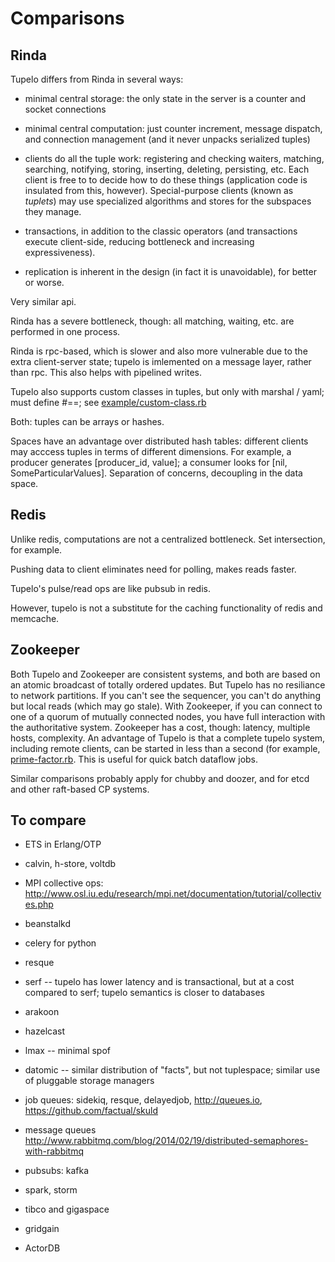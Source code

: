 Comparisons
===========

Rinda
-----

Tupelo differs from Rinda in several ways:

* minimal central storage: the only state in the server is a counter and socket connections

* minimal central computation: just counter increment, message dispatch, and connection management (and it never unpacks serialized tuples)

* clients do all the tuple work: registering and checking waiters, matching, searching, notifying, storing, inserting, deleting, persisting, etc. Each client is free to to decide how to do these things (application code is insulated from this, however). Special-purpose clients (known as *tuplets*) may use specialized algorithms and stores for the subspaces they manage.

* transactions, in addition to the classic operators (and transactions execute client-side, reducing bottleneck and increasing expressiveness).

* replication is inherent in the design (in fact it is unavoidable), for better or worse.

Very similar api.

Rinda has a severe bottleneck, though: all matching, waiting, etc. are performed in one process.

Rinda is rpc-based, which is slower and also more vulnerable due to the extra client-server state; tupelo is imlemented on a message layer, rather than rpc. This also helps with pipelined writes.

Tupelo also supports custom classes in tuples, but only with marshal / yaml; must define #==; see [example/custom-class.rb](example/custom-class.rb)

Both: tuples can be arrays or hashes.

Spaces have an advantage over distributed hash tables: different clients may acccess tuples in terms of different dimensions. For example, a producer generates [producer_id, value]; a consumer looks for [nil, SomeParticularValues]. Separation of concerns, decoupling in the data space.


Redis
-----

Unlike redis, computations are not a centralized bottleneck. Set intersection, for example.

Pushing data to client eliminates need for polling, makes reads faster.

Tupelo's pulse/read ops are like pubsub in redis.

However, tupelo is not a substitute for the caching functionality of redis and memcache.


Zookeeper
---------

Both Tupelo and Zookeeper are consistent systems, and both are based on an atomic broadcast of totally ordered updates. But Tupelo has no resiliance to network partitions. If you can't see the sequencer, you can't do anything but local reads (which may go stale). With Zookeeper, if you can connect to one of a quorum of mutually connected nodes, you have full interaction with the authoritative system. Zookeeper has a cost, though: latency, multiple hosts, complexity. An advantage of Tupelo is that a complete tupelo system, including remote clients, can be started in less than a second (for example, [prime-factor.rb](example/prime-factor.rb). This is useful for quick batch dataflow jobs.

Similar comparisons probably apply for chubby and doozer, and for etcd and other raft-based CP systems.




To compare
----------

* ETS in Erlang/OTP

* calvin, h-store, voltdb

* MPI collective ops: http://www.osl.iu.edu/research/mpi.net/documentation/tutorial/collectives.php

* beanstalkd

* celery for python

* resque

* serf -- tupelo has lower latency and is transactional, but at a cost compared to serf; tupelo semantics is closer to databases

* arakoon

* hazelcast

* lmax -- minimal spof

* datomic -- similar distribution of "facts", but not tuplespace; similar use of pluggable storage managers

* job queues: sidekiq, resque, delayedjob, http://queues.io, https://github.com/factual/skuld

* message queues
  http://www.rabbitmq.com/blog/2014/02/19/distributed-semaphores-with-rabbitmq

* pubsubs: kafka

* spark, storm

* tibco and gigaspace

* gridgain

* ActorDB

